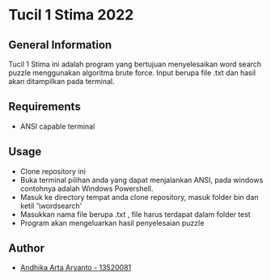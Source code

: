 # Tucil 1 Stima 2022

## General Information
Tucil 1 Stima ini adalah program yang bertujuan menyelesaikan word search puzzle menggunakan algoritma brute force. Input berupa file .txt dan hasil akan ditampilkan pada terminal.

## Requirements
* ANSI capable terminal

## Usage
* Clone repository ini 
* Buka terminal pilihan anda yang dapat menjalankan ANSI, pada windows contohnya adalah Windows Powershell.
* Masuk ke directory tempat anda clone repository, masuk folder bin dan ketil '\wordsearch'
* Masukkan nama file berupa .txt , file harus terdapat dalam folder test
* Program akan mengeluarkan hasil penyelesaian puzzle

## Author
* [Andhika Arta Aryanto - 13520081](https://github.com/dhikaarta)
